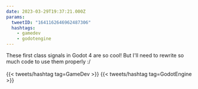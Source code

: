 ```yaml
---
date: 2023-03-29T19:37:21.000Z
params:
  tweetID: "1641162646962487306"
  hashtags:
    - gamedev
    - godotengine
---
```


These first class signals in Godot 4 are so cool! But I'll need to rewrite so
much code to use them properly :/\
\
{{< tweets/hashtag tag=GameDev >}} {{< tweets/hashtag tag=GodotEngine >}}
